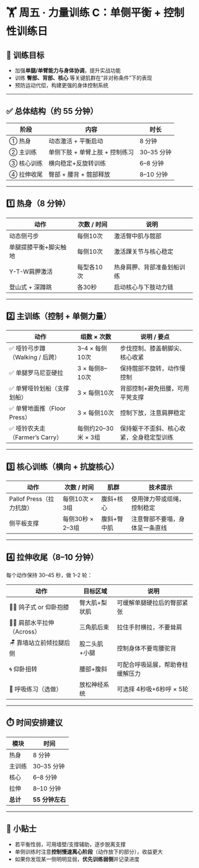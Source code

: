 # 🏋️ 周五 · 力量训练 C：单侧平衡 + 控制性训练日

## 🎯 训练目标

- 加强**单腿/单臂能力与身体协调**，提升实战功能
- 训练 **臀部、背部、核心** 等关键肌群在“非对称条件”下的表现
- 预防运动代偿，构建更强的身体控制系统

---

## ✅ 总体结构（约 55 分钟）

| 阶段         | 内容                              | 时长      |
| ------------ | --------------------------------- | --------- |
| ① 热身       | 动态激活 + 平衡启动               | 8 分钟    |
| ② 主训练     | 单侧下肢 + 单臂上肢 + 控制练习    | 30–35 分钟|
| ③ 核心训练   | 横向稳定+反旋转训练               | 6–8 分钟  |
| ④ 拉伸收尾   | 臀部 + 腰背 + 髋部释放            | 8–10 分钟 |

---

## 1️⃣ 热身（8 分钟）

| 动作                          | 次数 / 时间     | 说明                              |
| ----------------------------- | --------------- | --------------------------------- |
| 动态侧弓步                    | 每侧10次        | 激活臀中肌与髋部                  |
| 单腿提膝平衡+脚尖触地         | 每侧10次        | 激活踝关节与核心稳定              |
| Y-T-W肩胛激活                 | 每型各10次      | 热身肩胛、背部准备划船训练        |
| 登山式 + 深蹲跳               | 各30秒          | 启动核心与下肢动力链              |

---

## 2️⃣ 主训练（控制 + 单侧力量）

| 动作                          | 组数 × 次数         | 说明 / 要点                                  |
| ----------------------------- | ------------------- | -------------------------------------------- |
| ✅ 哑铃弓步蹲（Walking / 后跨） | 3–4 × 每侧10次      | 步伐控制、膝盖朝脚尖、核心收紧               |
| ✅ 单腿罗马尼亚硬拉           | 3 × 每侧8–10次      | 保持髋部不旋转，动作慢控制                   |
| ✅ 单臂哑铃划船（支撑划船）   | 3 × 每侧10次        | 背部控制+避免扭腰，可用平凳支撑              |
| ✅ 单臂地面推（Floor Press）  | 3 × 每侧10次        | 控制下放，注意肩胛稳定                       |
| ✅ 哑铃农夫走（Farmer’s Carry）| 每侧约20–30米 × 3组 | 保持躯干不歪斜、核心收紧，全身稳定型训练     |

---

## 3️⃣ 核心训练（横向 + 抗旋核心）

| 动作                      | 次数 / 时间     | 肌群           | 技术提示                           |
| ------------------------- | --------------- | -------------- | ---------------------------------- |
| Pallof Press（拉力抗旋）    | 每侧10次 × 3组  | 腹斜+核心      | 使用弹力带或缆绳，控制稳定         |
| 侧平板支撑                | 每侧30秒 × 2–3组| 腹斜+臀中肌    | 注意臀部不要塌，身体呈一条直线     |

---

## 4️⃣ 拉伸收尾（8–10 分钟）

每个动作保持 30–45 秒，做 1–2 轮：

| 动作                          | 目标区域          | 说明                                     |
| ----------------------------- | ----------------- | ---------------------------------------- |
| 🧘‍♀️ 鸽子式 or 仰卧抱膝        | 臀大肌+梨状肌     | 可缓解单腿硬拉后的臀部紧张               |
| 🙆‍♂️ 肩部水平拉伸（Across）    | 三角肌后束        | 拉住手肘横拉，不要耸肩                   |
| 🪑 靠墙站立前倾拉腿后侧      | 股二头肌+小腿     | 控制身体不要弯腰驼背                     |
| 🌀 仰卧扭转                   | 腰部+腹斜         | 可配合呼吸延展，帮助脊柱缓解压力         |
| 💨 呼吸练习（选做）           | 放松神经系统      | 可选择 4秒吸+6秒呼 × 5轮                 |

---

## ⏱️ 时间安排建议

| 模块      | 时间          |
| --------- | ------------- |
| 热身      | 8 分钟        |
| 主训练    | 30–35 分钟    |
| 核心      | 6–8 分钟      |
| 拉伸      | 8–10 分钟     |
| **总计**  | **55 分钟左右**|

---

## 🧠 小贴士

- 若平衡性弱，可用墙壁/支撑辅助，逐步脱离支撑
- 单侧训练时注意**控制慢速离心阶段**（动作放下的部分），收益更大
- 如果你发现某一侧明明显弱，**优先训练弱侧**并记录进度